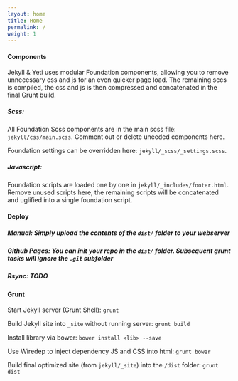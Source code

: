 ```yaml
---
layout: home
title: Home
permalink: /
weight: 1
---
```


#### Components

Jekyll & Yeti uses modular Foundation components, allowing you to remove unnecessary css and js for an even quicker page load. The remaining sccs is compiled, the css and js is then compressed and concatenated in the final Grunt build.

##### Scss:

All Foundation Scss components are in the main scss file: `jekyll/css/main.scss`. Comment out or delete uneeded components here.

Foundation settings can be overridden here: `jekyll/_scss/_settings.scss`.

##### Javascript:

Foundation scripts are loaded one by one in `jekyll/_includes/footer.html`. Remove unused scripts here, the remaining scripts will be concatenated and uglified into a single foundation script.

#### Deploy

##### Manual: Simply upload the contents of the `dist/` folder to your webserver

##### Github Pages: You can init your repo in the `dist/` folder. Subsequent grunt tasks will ignore the `.git` subfolder

##### Rsync: TODO

#### Grunt

Start Jekyll server (Grunt Shell): `grunt`

Build Jekyll site into `_site` without running server: `grunt build`

Install library via bower: `bower install <lib> --save`

Use Wiredep to inject dependency JS and CSS into html: `grunt bower` 

Build final optimized site (from `jekyll/_site`) into the `/dist` folder: `grunt dist`

